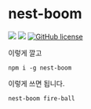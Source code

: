 # nest-boom

![](https://img.shields.io/badge/language-Node-yellow) ![](https://img.shields.io/badge/version-0.5.1-brightgreen) [![GitHub license](https://img.shields.io/badge/license-MIT-blue.svg)]()

이렇게 깔고

```
npm i -g nest-boom
```

이렇게 쓰면 됩니다.

```
nest-boom fire-ball
```

